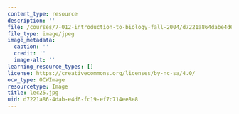 ```yaml
---
content_type: resource
description: ''
file: /courses/7-012-introduction-to-biology-fall-2004/d7221a864dabe4d6fc19ef7c714ee8e8_lec25.jpg
file_type: image/jpeg
image_metadata:
  caption: ''
  credit: ''
  image-alt: ''
learning_resource_types: []
license: https://creativecommons.org/licenses/by-nc-sa/4.0/
ocw_type: OCWImage
resourcetype: Image
title: lec25.jpg
uid: d7221a86-4dab-e4d6-fc19-ef7c714ee8e8
---
```

